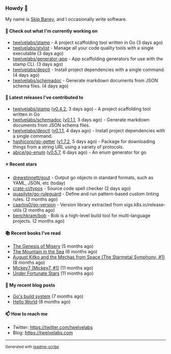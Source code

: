### Howdy 👋

My name is [Skip Baney](https://twelvelabs.com), and I occasionally write software.

#### 👷 Check out what I'm currently working on

- [twelvelabs/stamp](https://github.com/twelvelabs/stamp) - A project scaffolding tool written in Go (3 days ago)
- [twelvelabs/stylist](https://github.com/twelvelabs/stylist) - Manage all your code quality tools with a single executable (3 days ago)
- [twelvelabs/generator-app](https://github.com/twelvelabs/generator-app) - App scaffolding generators for use with the stamp CLI. (3 days ago)
- [twelvelabs/depctl](https://github.com/twelvelabs/depctl) - Install project dependencies with a single command. (4 days ago)
- [twelvelabs/schemadoc](https://github.com/twelvelabs/schemadoc) - Generate markdown documents from JSON schema files. (4 days ago)

#### 🔭 Latest releases I've contributed to

- [twelvelabs/stamp](https://github.com/twelvelabs/stamp) ([v0.4.2](https://github.com/twelvelabs/stamp/releases/tag/v0.4.2), 3 days ago) - A project scaffolding tool written in Go
- [twelvelabs/schemadoc](https://github.com/twelvelabs/schemadoc) ([v0.1.1](https://github.com/twelvelabs/schemadoc/releases/tag/v0.1.1), 3 days ago) - Generate markdown documents from JSON schema files.
- [twelvelabs/depctl](https://github.com/twelvelabs/depctl) ([v0.1.1](https://github.com/twelvelabs/depctl/releases/tag/v0.1.1), 4 days ago) - Install project dependencies with a single command.
- [hashicorp/go-getter](https://github.com/hashicorp/go-getter) ([v1.7.2](https://github.com/hashicorp/go-getter/releases/tag/v1.7.2), 5 days ago) - Package for downloading things from a string URL using a variety of protocols.
- [abice/go-enum](https://github.com/abice/go-enum) ([v0.5.7](https://github.com/abice/go-enum/releases/tag/v0.5.7), 6 days ago) - An enum generator for go

#### ⭐ Recent stars

- [drewstinnett/gout](https://github.com/drewstinnett/gout) - Output go objects in standard formats, such as YAML, JSON, etc (today)
- [crate-ci/typos](https://github.com/crate-ci/typos) - Source code spell checker (2 days ago)
- [quasilyte/go-ruleguard](https://github.com/quasilyte/go-ruleguard) - Define and run pattern-based custom linting rules. (2 months ago)
- [caarlos0/go-version](https://github.com/caarlos0/go-version) - Version library extracted from sigs.k8s.io/release-utils (2 months ago)
- [benchkram/bob](https://github.com/benchkram/bob) - Bob is a high-level build tool for multi-language projects. (2 months ago)

#### 📚 Recent books I've read

- [The Genesis of Misery](https://www.goodreads.com/review/show/4961676783?utm_medium=api&amp;utm_source=rss) (5 months ago)
- [The Mountain in the Sea](https://www.goodreads.com/review/show/5027288300?utm_medium=api&amp;utm_source=rss) (6 months ago)
- [August Kitko and the Mechas from Space (The Starmetal Symphony, #1)](https://www.goodreads.com/review/show/5100246985?utm_medium=api&amp;utm_source=rss) (8 months ago)
- [Mickey7 (Mickey7, #1)](https://www.goodreads.com/review/show/4962790910?utm_medium=api&amp;utm_source=rss) (11 months ago)
- [Under Fortunate Stars](https://www.goodreads.com/review/show/4813809207?utm_medium=api&amp;utm_source=rss) (11 months ago)

#### 📜 My recent blog posts

- [Go&#39;s build system](https://twelvelabs.com/2023/01/02/go-build-system/) (7 months ago)
- [Hello World](https://twelvelabs.com/2022/11/20/hello-world/) (8 months ago)

#### 📫 How to reach me

- Twitter: <https://twitter.com/twelvelabs>
- Blog: <https://twelvelabs.com>

---

<sup>Generated with [readme-scribe](https://github.com/muesli/readme-scribe)</sup>
